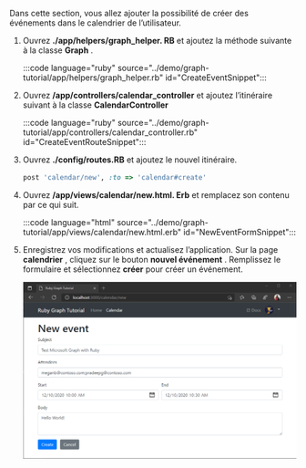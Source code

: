 <!-- markdownlint-disable MD002 MD041 -->

Dans cette section, vous allez ajouter la possibilité de créer des événements dans le calendrier de l’utilisateur.

1. Ouvrez **./app/helpers/graph_helper. RB** et ajoutez la méthode suivante à la classe **Graph** .

    :::code language="ruby" source="../demo/graph-tutorial/app/helpers/graph_helper.rb" id="CreateEventSnippet":::

1. Ouvrez **/app/controllers/calendar_controller** et ajoutez l’itinéraire suivant à la classe **CalendarController**

    :::code language="ruby" source="../demo/graph-tutorial/app/controllers/calendar_controller.rb" id="CreateEventRouteSnippet":::

1. Ouvrez **./config/routes.RB** et ajoutez le nouvel itinéraire.

    ```ruby
    post 'calendar/new', :to => 'calendar#create'
    ```

1. Ouvrez **/app/views/calendar/new.html. Erb** et remplacez son contenu par ce qui suit.

    :::code language="html" source="../demo/graph-tutorial/app/views/calendar/new.html.erb" id="NewEventFormSnippet":::

1. Enregistrez vos modifications et actualisez l’application. Sur la page **calendrier** , cliquez sur le bouton **nouvel événement** . Remplissez le formulaire et sélectionnez **créer** pour créer un événement.

    ![Capture d’écran du nouveau formulaire d’événement](images/create-event-01.png)
